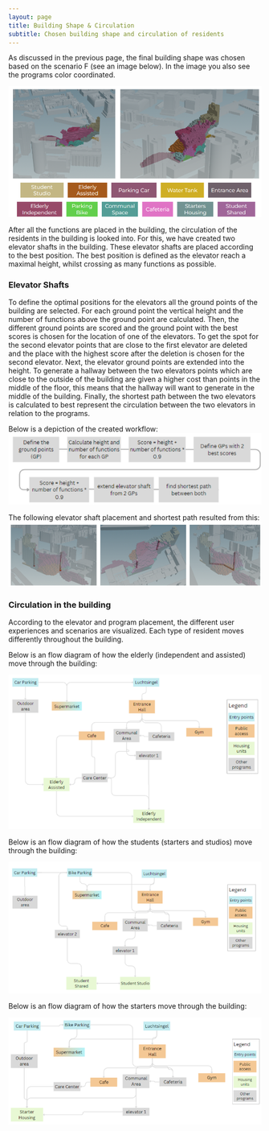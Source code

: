 ```yaml
---
layout: page
title: Building Shape & Circulation 
subtitle: Chosen building shape and circulation of residents   
---
```

As discussed in the previous page, the final building shape was chosen based on the scenario F (see an image below). In the image you also see the programs color coordinated. 

![Text_test](assets/img/final_shape.png)

After all the functions are placed in the building, the circulation of the residents in the building is looked into. For this, we have created two elevator shafts in the building. These elevator shafts are placed according to the best position. The best position is defined as the elevator reach a maximal height, whilst crossing as many functions as possible. 

### Elevator Shafts 

To define the optimal positions for the elevators all the ground points of the building are selected. For each ground point the vertical height and the number of functions above the ground point are calculated. Then, the different ground points are scored and the ground point with the best scores is chosen for the location of one of the elevators. To get the spot for the second elevator points that are close to the first elevator are deleted and the place with the highest score after the deletion is chosen for the second elevator. Next, the elevator ground points are extended into the height. To generate a hallway between the two elevators points which are close to the outside of the building are given a higher cost than points in the middle of the floor, this means that the hallway will want to generate in the middle of the building. Finally, the shortest path between the two elevators is calculated to best represent the circulation between the two elevators in relation to the programs. 

Below is a depiction of the created workflow: 
![Text_test](assets/img/elevator_workflow.png)

The following elevator shaft placement and shortest path resulted from this: 
![Text_test](assets/img/elevator.png)

### Circulation in the building 

According to the elevator and program placement, the different user experiences and scenarios are visualized. Each type of resident moves differently throughout the building. 

Below is an flow diagram of how the elderly (independent and assisted) move through the building: 

![Text_test](assets/img/elderly_circulation.png)

Below is an flow diagram of how the students (starters and studios) move through the building: 

![Text_test](assets/img/student_circulation.png)

Below is an flow diagram of how the starters move through the building: 

![Text_test](assets/img/starter_circulation.png)


 




